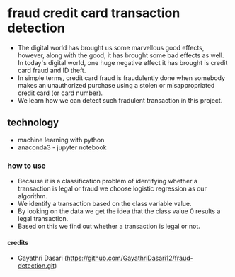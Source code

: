 # fraud credit card transaction detection

* The digital world has brought us some marvellous good effects, however, along with the good, it has brought some bad effects as well. In today's digital world, one huge negative effect it has brought is credit card fraud and ID theft. 
* In simple terms, credit card fraud is fraudulently done when somebody makes an unauthorized purchase using a stolen or misappropriated credit card (or card number).
*  We learn how we can detect such fradulent transaction in this project.
## technology
* machine learning with python
* anaconda3 - jupyter notebook
 ### how to use
 *  Because it is a classification problem of identifying whether a transaction is legal or fraud we choose logistic regression as our algorithm.
 *  We identify a transaction based on the class variable value.
 *  By looking on the data we get the idea that the class value 0 results a legal transaction.
 *  Based on this we find out whether a transaction is legal or not.
 #### credits
 * Gayathri Dasari (https://github.com/GayathriDasari12/fraud-detection.git)
